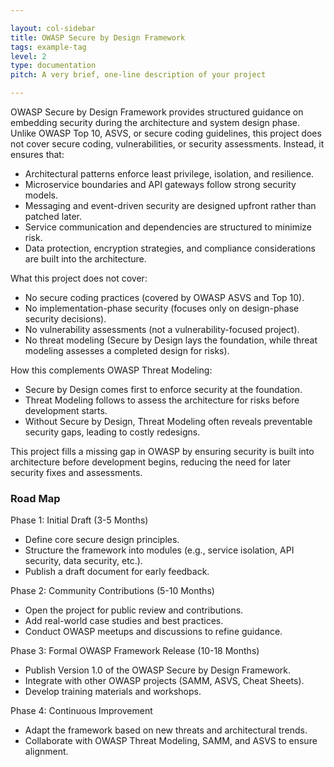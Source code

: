 ```yaml
---

layout: col-sidebar
title: OWASP Secure by Design Framework
tags: example-tag
level: 2
type: documentation
pitch: A very brief, one-line description of your project

---
```


OWASP Secure by Design Framework provides structured guidance on embedding security during the architecture and system design phase. Unlike OWASP Top 10, ASVS, or secure coding guidelines, this project does not cover secure coding, vulnerabilities, or security assessments. Instead, it ensures that:

* Architectural patterns enforce least privilege, isolation, and resilience.
* Microservice boundaries and API gateways follow strong security models.
* Messaging and event-driven security are designed upfront rather than patched later.
* Service communication and dependencies are structured to minimize risk.
* Data protection, encryption strategies, and compliance considerations are built into the architecture.

What this project does not cover:

* No secure coding practices (covered by OWASP ASVS and Top 10).
* No implementation-phase security (focuses only on design-phase security decisions).
* No vulnerability assessments (not a vulnerability-focused project).
* No threat modeling (Secure by Design lays the foundation, while threat modeling assesses a completed design for risks).

How this complements OWASP Threat Modeling:

* Secure by Design comes first to enforce security at the foundation.
* Threat Modeling follows to assess the architecture for risks before development starts.
* Without Secure by Design, Threat Modeling often reveals preventable security gaps, leading to costly redesigns.

This project fills a missing gap in OWASP by ensuring security is built into architecture before development begins, reducing the need for later security fixes and assessments.

### Road Map
Phase 1: Initial Draft (3-5 Months)

* Define core secure design principles.
* Structure the framework into modules (e.g., service isolation, API security, data security, etc.).
* Publish a draft document for early feedback.

Phase 2: Community Contributions (5-10 Months)

* Open the project for public review and contributions.
* Add real-world case studies and best practices.
* Conduct OWASP meetups and discussions to refine guidance.

Phase 3: Formal OWASP Framework Release (10-18 Months)

* Publish Version 1.0 of the OWASP Secure by Design Framework.
* Integrate with other OWASP projects (SAMM, ASVS, Cheat Sheets).
* Develop training materials and workshops.

Phase 4: Continuous Improvement

* Adapt the framework based on new threats and architectural trends.
* Collaborate with OWASP Threat Modeling, SAMM, and ASVS to ensure alignment.
